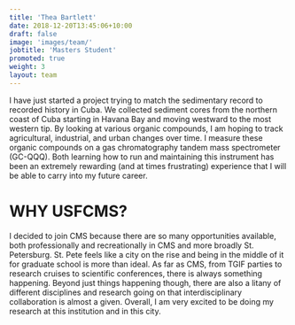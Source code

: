 ```yaml
---
title: 'Thea Bartlett'
date: 2018-12-20T13:45:06+10:00
draft: false
image: 'images/team/'
jobtitle: 'Masters Student'
promoted: true
weight: 3
layout: team
---
```


I have just started a project trying to match the sedimentary record to recorded history in Cuba. We collected sediment cores from the northern coast of Cuba starting in Havana Bay and moving westward to the most western tip. By looking at various organic compounds, I am hoping to track agricultural, industrial, and urban changes over time. I measure these organic compounds on a gas chromatography tandem mass spectrometer (GC-QQQ). Both learning how to run and maintaining this instrument has been an extremely rewarding (and at times frustrating) experience that I will be able to carry into my future career.

# WHY USFCMS?

I decided to join CMS because there are so many opportunities available, both professionally and recreationally in CMS and more broadly St. Petersburg. St. Pete feels like a city on the rise and being in the middle of it for graduate school is more than ideal. As far as CMS, from TGIF parties to research cruises to scientific conferences, there is always something happening. Beyond just things happening though, there are also a litany of different disciplines and research going on that interdisciplinary collaboration is almost a given. Overall,  I am very excited to be doing my research at this institution and in this city.
